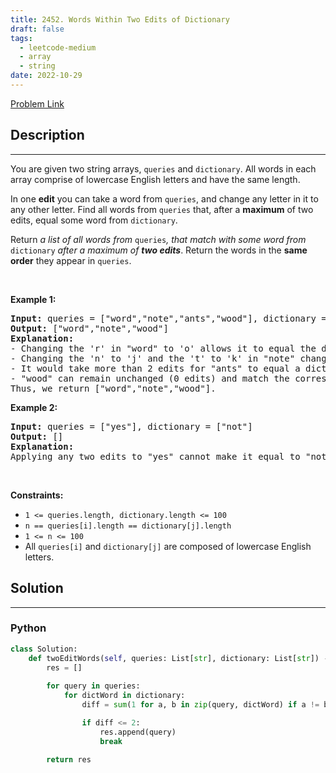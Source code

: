 ```yaml
---
title: 2452. Words Within Two Edits of Dictionary
draft: false
tags: 
  - leetcode-medium
  - array
  - string
date: 2022-10-29
---
```


[Problem Link](https://leetcode.com/problems/words-within-two-edits-of-dictionary/)

## Description

---
<p>You are given two string arrays, <code>queries</code> and <code>dictionary</code>. All words in each array comprise of lowercase English letters and have the same length.</p>

<p>In one <strong>edit</strong> you can take a word from <code>queries</code>, and change any letter in it to any other letter. Find all words from <code>queries</code> that, after a <strong>maximum</strong> of two edits, equal some word from <code>dictionary</code>.</p>

<p>Return<em> a list of all words from </em><code>queries</code><em>, </em><em>that match with some word from </em><code>dictionary</code><em> after a maximum of <strong>two edits</strong></em>. Return the words in the <strong>same order</strong> they appear in <code>queries</code>.</p>

<p>&nbsp;</p>
<p><strong class="example">Example 1:</strong></p>

<pre>
<strong>Input:</strong> queries = [&quot;word&quot;,&quot;note&quot;,&quot;ants&quot;,&quot;wood&quot;], dictionary = [&quot;wood&quot;,&quot;joke&quot;,&quot;moat&quot;]
<strong>Output:</strong> [&quot;word&quot;,&quot;note&quot;,&quot;wood&quot;]
<strong>Explanation:</strong>
- Changing the &#39;r&#39; in &quot;word&quot; to &#39;o&#39; allows it to equal the dictionary word &quot;wood&quot;.
- Changing the &#39;n&#39; to &#39;j&#39; and the &#39;t&#39; to &#39;k&#39; in &quot;note&quot; changes it to &quot;joke&quot;.
- It would take more than 2 edits for &quot;ants&quot; to equal a dictionary word.
- &quot;wood&quot; can remain unchanged (0 edits) and match the corresponding dictionary word.
Thus, we return [&quot;word&quot;,&quot;note&quot;,&quot;wood&quot;].
</pre>

<p><strong class="example">Example 2:</strong></p>

<pre>
<strong>Input:</strong> queries = [&quot;yes&quot;], dictionary = [&quot;not&quot;]
<strong>Output:</strong> []
<strong>Explanation:</strong>
Applying any two edits to &quot;yes&quot; cannot make it equal to &quot;not&quot;. Thus, we return an empty array.
</pre>

<p>&nbsp;</p>
<p><strong>Constraints:</strong></p>

<ul>
	<li><code>1 &lt;= queries.length, dictionary.length &lt;= 100</code></li>
	<li><code>n == queries[i].length == dictionary[j].length</code></li>
	<li><code>1 &lt;= n &lt;= 100</code></li>
	<li>All <code>queries[i]</code> and <code>dictionary[j]</code> are composed of lowercase English letters.</li>
</ul>


## Solution

---
### Python
``` py title='words-within-two-edits-of-dictionary'
class Solution:
    def twoEditWords(self, queries: List[str], dictionary: List[str]) -> List[str]:
        res = []
        
        for query in queries:
            for dictWord in dictionary:
                diff = sum(1 for a, b in zip(query, dictWord) if a != b)

                if diff <= 2:
                    res.append(query)
                    break

        return res
```

